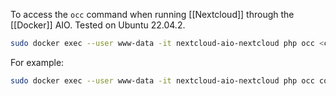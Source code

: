 To access the `occ` command when running [[Nextcloud]] through the [[Docker]] AIO.  Tested on Ubuntu 22.04.2.

```bash
sudo docker exec --user www-data -it nextcloud-aio-nextcloud php occ <commands>
```

For example:

```bash
sudo docker exec --user www-data -it nextcloud-aio-nextcloud php occ config:app:set text rich_editing_enabled --value=0
```
